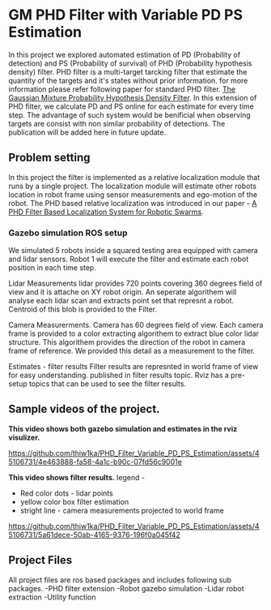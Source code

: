 # GM PHD Filter with Variable PD PS Estimation

In this project we explored automated estimation of PD (Probability of detection) and PS (Probability of survival) of PHD (Probability hypothesis density) filter.
PHD filter is a multi-target tarcking filter that estimate the quantity of the targets and it's states without prior information.
for more information please refer following paper for standard PHD filter. [The Gaussian Mixture Probability Hypothesis Density Filter](https://ieeexplore.ieee.org/abstract/document/1710358?casa_token=teDbNPXJ6J8AAAAA:HANXPhV4vcg53tWRbYMyOfVzhvFKYyWyCeB3UDq01AcG-DWYJR197mbbsGwhl7wdzC_PHOmruA).
In this extension of PHD filter, we calculate PD and PS online for each estimate for every time step. The advantage of such system would be benificial when observing targets are consist with non similar probability of detections. The publication will be added here in future update. 

## Problem setting
In this project the filter is implemented as a relative localization module that runs by a single project. The localization module will estimate other robots location in robot frame using sensor measurements and ego-motion of the robot. The PHD based relative localization was introduced in our paper - [A PHD Filter Based Localization System for Robotic Swarms](https://par.nsf.gov/servlets/purl/10332874).

### Gazebo simulation ROS setup
We simulated 5 robots inside a squared testing area equipped with camera and lidar sensors. Robot 1 will execute the filter and estimate each robot position in each time step.

Lidar Measurements
lidar provides 720 points covering 360 degrees field of view and it is attache on XY robot origin. An seperate algorithem will analyse each lidar scan and extracts point set that represnt a robot. Centroid of this blob is provided to the Filter.

Camera Measurerments.
Camera has 60 degrees field of view. Each camera frame is provided to a color extracting algorithem to extract blue color lidar structure. This algorithem provides the direction of the robot in camera frame of reference. We provided this detail as a measurement to the filter.

Estimates - filter results
Filter results are represnted in world frame of view for easy understanding. published in filter results topic.
Rviz has a pre-setup topics that can be used to see the filter results.

## Sample videos of the project.

**This video shows both gazebo simulation and estimates in the rviz visulizer.**

https://github.com/thiw1ka/PHD_Filter_Variable_PD_PS_Estimation/assets/45106731/4e463888-fa58-4a1c-b90c-07fd56c9001e

**This video shows filter results.**
legend -
  - Red color dots - lidar points
  - yellow color box filter estimation
  - stright line - camera measurements projected to world frame



https://github.com/thiw1ka/PHD_Filter_Variable_PD_PS_Estimation/assets/45106731/5a61dece-50ab-4165-9376-196f0a045f42

## Project Files
All project files are ros based packages and includes following sub packages.
-PHD filter extension
-Robot gazebo simulation
-Lidar robot extraction
-Utility function

